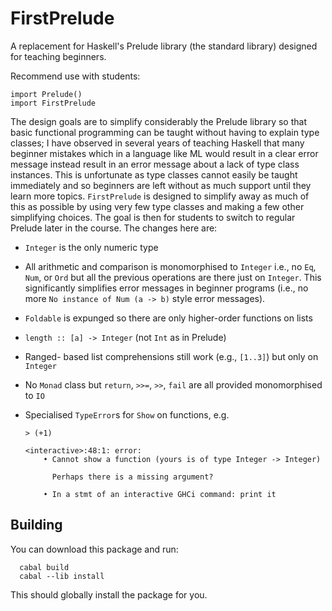 # FirstPrelude
A replacement for Haskell's Prelude library (the standard library) designed for teaching beginners.

Recommend use with students:

    import Prelude()
    import FirstPrelude

The design goals are to simplify considerably the Prelude library so that basic functional programming can be taught without having to explain type classes; I have observed in several years of teaching Haskell that many beginner mistakes which in a language like ML would result in a clear error message instead result in an error message about a lack of type class instances. This is unfortunate as type classes cannot easily be taught immediately and so beginners are left without as much support until they learn more topics. `FirstPrelude` is designed to simplify away as much of this as possible by using very few type classes and making a few other simplifying choices. The goal is then for students to switch to regular Prelude later in the course. The changes here are:

* `Integer` is the only numeric type
* All arithmetic and comparison is monomorphised to `Integer` i.e., no `Eq`, `Num`, or `Ord` but all the previous operations are there just on `Integer`. This significantly simplifies error messages in beginner programs (i.e., no more `No instance of Num (a -> b)` style error messages).
* `Foldable` is expunged so there are only higher-order functions on lists
* `length :: [a] -> Integer` (not `Int` as in Prelude)
* Ranged- based list comprehensions still work (e.g., `[1..3]`) but only on `Integer`
* No `Monad` class but `return`, `>>=`, `>>`, `fail` are all provided monomorphised to `IO`
* Specialised `TypeError`s for `Show` on functions, e.g.

      > (+1)

      <interactive>:48:1: error:
          • Cannot show a function (yours is of type Integer -> Integer)

            Perhaps there is a missing argument?

          • In a stmt of an interactive GHCi command: print it


## Building

You can download this package and run:

      cabal build
      cabal --lib install


This should globally install the package for you.